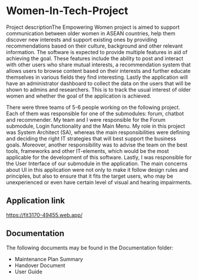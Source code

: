# Women-In-Tech-Project
Project descriptionThe Empowering Women project is aimed to support communication between older women in ASEAN countries, help them discover new interests and support existing ones by providing recommendations based on their culture, background and other relevant information. The software is expected to provide multiple features in aid of achieving the goal. These features include the ability to post and interact with other users who share mutual interests, a recommendation system that allows users to browse content based on their interests and further educate themselves in various fields they find interesting. Lastly the application will have an administrator dashboard to collect the data on the users that will be shown to admins and researchers. This is to track the usual interest of older women and whether the goal of the application is achieved.

There were three teams of 5-6 people working on the following project. Each of them was responsible for one of the submodules: forum, chatbot and recommender.
My team and I were responsible for the Forum submodule, Login functionality and the Main Menu. My role in this project was System Architect (SA), whereas the main responsibilities were defining and deciding the right IT strategies that will best support the business goals. Moreover, another responsibility was to advise the team on the best tools, frameworks and other IT-elements, which would be the most applicable for the development of this software. Lastly, I was responsible for the User Interface of our submodule in the application. The main concerns about UI in this application were not only to make it follow design rules and principles, but also to ensure that it fits the target users, who may be unexperienced or even have certain level of visual and hearing impairments.

## Application link
https://fit3170-49455.web.app/

## Documentation
The following documents may be found in the Documentation folder:
- Maintenance Plan Summary
- Handover Document 
- User Guide
